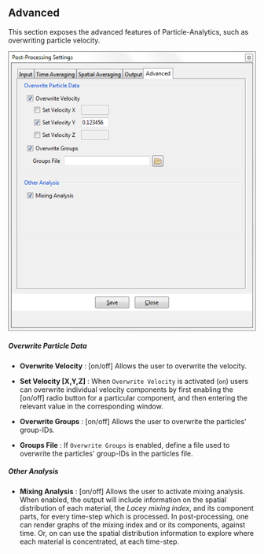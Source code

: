 ## Advanced

This section exposes the advanced features of Particle-Analytics, such as overwriting particle velocity.

![Post-Processing Settings: Advanced](img/postProSettingsAdvancedTab.png)

##### Overwrite Particle Data

* **Overwrite Velocity** : [on/off] Allows the user to overwrite the velocity.

 - **Set Velocity [X,Y,Z]** : When `Overwrite Velocity` is activated (`on`) users can overwrite individual velocity components by first enabling the [on/off] radio button for a particular component, and then entering the relevant value in the corresponding window.

* **Overwrite Groups** : [on/off] Allows the user to overwrite the particles' group-IDs.

 - **Groups File** : If `Overwrite Groups` is enabled, define a file used to overwrite the particles' group-IDs in the particles file.

##### Other Analysis

* **Mixing Analysis** : [on/off] Allows the user to activate mixing analysis.   When enabled, the output will include information on the spatial distribution of each material, the *Lacey mixing index*, and its component parts, for every time-step which is processed.  In post-processing, one can render graphs of the mixing index and or its components, against time. Or, on can use the spatial distribution information to explore where each material is concentrated, at each time-step. 